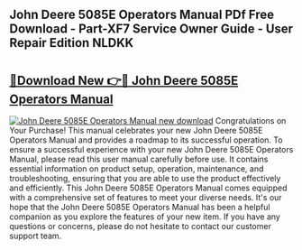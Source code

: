 ## John Deere 5085E Operators Manual PDf Free Download - Part-XF7 Service Owner Guide - User Repair Edition NLDKK

# <h2><a href="http://bc93708.oget.top/?id=John+Deere+5085E+Operators+Manual">🔗Download New 👉🔴 John Deere 5085E Operators Manual</a></h2>

[![John Deere 5085E Operators Manual new download](https://i.imgur.com/5g1atiW.png)](http://bc93708.oget.top/?id=John+Deere+5085E+Operators+Manual)
Congratulations on Your Purchase! This manual celebrates your new John Deere 5085E Operators Manual and provides a roadmap to its successful operation. To ensure a successful experience with your new John Deere 5085E Operators Manual, please read this user manual carefully before use. It contains essential information on product setup, operation, maintenance, and troubleshooting, ensuring that you are able to use the product effectively and efficiently. This John Deere 5085E Operators Manual comes equipped with a comprehensive set of features to meet your diverse needs. It's our hope that the John Deere 5085E Operators Manual has been a helpful companion as you explore the features of your new item. If you have any questions or concerns, please do not hesitate to contact our customer support team.
